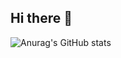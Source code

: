 ## Hi there 👋


![Anurag's GitHub stats](https://github-readme-stats.vercel.app/api?username=r2d2c2&show_icons=true&theme=radical)
<!--
**r2d2c2/r2d2c2** is a ✨ _special_ ✨ repository because its `README.md` (this file) appears on your GitHub profile.

Here are some ideas to get you started:

- 🔭 I’m currently working on ...
- 🌱 I’m currently learning ...
- 👯 I’m looking to collaborate on ...
- 🤔 I’m looking for help with ...
- 💬 Ask me about ...
- 📫 How to reach me: ...
- 😄 Pronouns: ...
- ⚡ Fun fact: ...
-->
